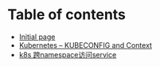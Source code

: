 # Table of contents

* [Initial page](README.md)
* [Kubernetes – KUBECONFIG and Context](kubernetes-kubeconfig-and-context.md)
* [k8s 跨namespace访问service](access-service-from-different-namespace.md)

